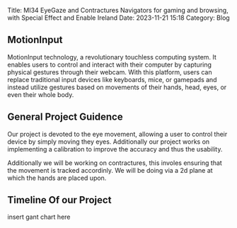 Title: MI34 EyeGaze and Contractures Navigators for gaming and browsing, with Special Effect and Enable Ireland
Date: 2023-11-21 15:18
Category: Blog

## MotionInput

MotionInput technology, a revolutionary touchless computing system. It enables users to control and interact with their computer by capturing physical gestures through their webcam. With this platform, users can replace traditional input devices like keyboards, mice, or gamepads and instead utilize gestures based on movements of their hands, head, eyes, or even their whole body.

## General Project Guidence 

Our project is devoted to the eye movement, allowing a user to control their device by simply moving they eyes. Additionally our project works on implementing a calibration to improve the accuracy and thus the usability.

Additionally we will be working on contractures, this involes ensuring that the movement is tracked accordinly. We will be doing via a 2d plane at which the hands are placed upon. 

## Timeline Of our Project 

insert gant chart here

